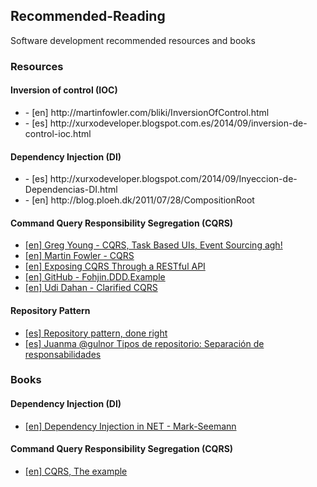 <article>
<h2>
Recommended-Reading
</h2>
Software development recommended resources and books
<section id="resources">
<h3>
Resources
</h3>
<section>
<h4>
Inversion of control (IOC)
</h4>
<ul>
	<li>
		- [en] http://martinfowler.com/bliki/InversionOfControl.html
	</li>
	<li>
		- [es] http://xurxodeveloper.blogspot.com.es/2014/09/inversion-de-control-ioc.html
	</li>
</ul>
</section>

<section>
<h4>
Dependency Injection (DI)
</h4>
<ul>
	<li>
		- [es] http://xurxodeveloper.blogspot.com/2014/09/Inyeccion-de-Dependencias-DI.html
	</li>
	<li>
		- [en] http://blog.ploeh.dk/2011/07/28/CompositionRoot
	</li>
</ul>
</section>

<section>
<h4>
Command Query Responsibility Segregation (CQRS)
</h4>
<ul>
	<li>
		<a href="http://codebetter.com/gregyoung/2010/02/16/cqrs-task-based-uis-event-sourcing-agh/" target="_blank">[en] Greg Young - CQRS, Task Based UIs, Event Sourcing agh!</a>
	</li>
	<li>
		<a href="http://martinfowler.com/bliki/CQRS.html" target="_blank">[en] Martin Fowler - CQRS</a>
	</li>
	<li>
		<a href="http://www.infoq.com/articles/rest-api-on-cqrs" target="_blank">[en] Exposing CQRS Through a RESTful API</a>
	</li>
	<li>
		<a href="https://github.com/MarkNijhof/Fohjin/tree/master/Fohjin.DDD.Example" target="_blank">[en] GitHub - Fohjin.DDD.Example</a>
	</li>
	<li>
		<a href="http://www.udidahan.com/2009/12/09/clarified-cqrs/" target="_blank">[en] Udi Dahan - Clarified CQRS</a>
	</li>
</ul>
</section>

<section>
<h4>
Repository Pattern
</h4>
<ul>
	<li>
		<a href="http://blog.gauffin.org/2013/01/repository-pattern-done-right/" target="_blank">[es] Repository pattern, done right</a>
	</li>
	<li>
		<a href="http://blog.koalite.com/2011/12/tipos-de-repositorio-separacion-de-responsabilidades/" target="_blank">[es] Juanma @gulnor Tipos de repositorio: Separación de responsabilidades</a>
	</li>

</ul>
</section>
</section>
<section id="books">
<h3>
Books
</h3>
<section>
<h4>
Dependency Injection (DI)
</h4>
<ul>
	<li>
		<a href="http://www.amazon.com/Dependency-Injection-NET-Mark-Seemann/dp/1935182501?tag=xurxodeveloper-20" target="_blank">[en] Dependency Injection in NET - Mark-Seemann</a>
	</li>
</ul>
</section>
<section>
<h4>
Command Query Responsibility Segregation (CQRS)
</h4>
<ul>
	<li>
		<a href="http://www.amazon.com/gp/product/1484102878?tag=xurxodeveloper-20" target="_blank">[en] CQRS, The example</a>
	</li>
</ul>
</section>
</section>
</article>
